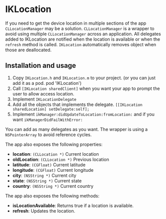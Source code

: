 IKLocation
==============

If you need to get the device location in multiple sections of the app `CLLocationManager` may be a solution. `CLLocationManager` is a wrapper to avoid using multiple `CLLocationManager` across an application. All delegates added to IKLocation are notified when the location is available or when the `refresh` method is called. `IKLocation` automatically removes object when those are deallocated.

Installation and usage
----------------------
1. Copy `IKLocation.h` and `IKLocation.m` to your project. (or you can just add it as a pod. pod 'IKLocation')
2. Call `[IKLocation sharedClient]` when you want your app to prompt the user to allow access location.
3. Implement `IKLocationDelegate`
4. Add all the objects that implements the delegate. `[[IKLocation sharedLocation] setDelegate:self];`
5. Implement `ikManager:didUpdateToLocation:fromLocation:` and if you want `ikManagerDidFailWithError:`

You can add as many delegates as you want. The wrapper is using a `NSPointerArray` to avoid reference cycles.

The app also exposes the following properties: 
    
- __location__: `(CLLocation *)` Current location 
- __oldLocation__: `(CLLocation *)` Previous location 
- __latitude__: `(CGFloat)` Current latitude 
- __longitude__: `(CGFloat)` Current longitude 
- __city__: `(NSString *)` Current city 
- __state__: `(NSString *)` Current state
- __country__: `(NSString *)` Current country

The app also exposes the following methods:

- __isLocationAvailable__: Returns true if a location is available.  
- __refresh__: Updates the location.  
